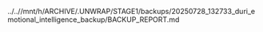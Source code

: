 ../..//mnt/h/ARCHIVE/.UNWRAP/STAGE1/backups/20250728_132733_duri_emotional_intelligence_backup/BACKUP_REPORT.md